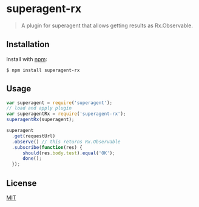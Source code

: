 # superagent-rx

> A plugin for superagent that allows getting results as Rx.Observable.

## Installation

Install with [npm](http://npmjs.org):

    $ npm install superagent-rx

## Usage

```js
var superagent = require('superagent');
// load and apply plugin
var superagentRx = require('superagent-rx');
superagentRx(superagent);

superagent
  .get(requestUrl)
  .observe() // this returns Rx.Observable
  .subscribe(function(res) {
      should(res.body.test).equal('OK');
      done();
  });
```

## License

[MIT](http://www.opensource.org/licenses/mit-license)
